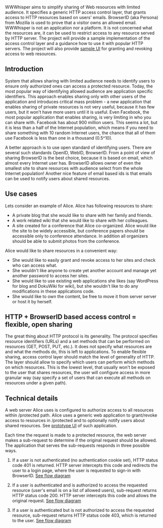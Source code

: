 WWWhisper aims to simplify sharing of Web resources with limited
audience. It specifies a generic HTTP access control layer, that
grants access to HTTP resources based on users' emails.  BrowserID
(aka Persona) from Mozilla is used to prove that a visitor owns an
allowed email. WWWhisper is not an application nor a platform. It is
not concerned what the resources are, it can be used to restrict
access to any resource served by HTTP server. The project will provide
a sample implementation of the access control layer and a guidance how
to use it with popular HTTP servers. The project will also provide
[sample UI](http://mixedbit.org/protected/wwwhisper) for granting and revoking
access to web resources.


Introduction
------------

System that allows sharing with limited audience needs to identify
users to ensure only authorized ones can access a protected
resource. Today, the most popular way of identifying allowed audience
are application specific identifiers. This approach enables sharing
only with other users of the application and introduces critical mass
problem - a new application that enables sharing of private resources
is not very useful, because it has few users, but it won't have more
users until it is useful. Even Facebook, the most popular application
that enables sharing, is very limiting in who you can share
with. Facebook has about 900 million users. This seems a lot, but it
is less than a half of the Internet population, which means if you
need to share something with 10 random Internet users, the chance that
all of them use Facebook is less than one in a thousand (0.5^10).

A better approach is to use open standard of identifying users. There
are several such standards OpenID, WebID, BrowserID. From a point of
view of sharing BrowserID is the best choice, because it is based on
email, which almost every Internet user has. BrowserID allows owner of
even the smallest site to share resources with audience select from
the whole Internet population! Another nice feature of email based ids
is that emails can be used to notify users about shared resources.

Use cases
---------

Lets consider an example of Alice. Alice has following resources to share:

*  A private blog that she would like to share with her family and friends.
*  A work related wiki that she would like to share with her colleagues.
*  A site created for a conference that Alice co-organized.  Alice would
   like the site to be widely accessible, but conference papers should
   be accessible only to conference attendance. In addition all
   organizers should be able to submit photos from the conference.

Alice would like to share resources in a convenient way:

*  She would like to easily grant and revoke access to her sites and check
   who can access what.
*  She wouldn't like anyone to create yet another account and manage yet
   another password to access her sites.
*  She would like to use existing web applications she likes (say WordPress for
   blog and DokuWiki for wiki), but she wouldn't like to do any
   modifications in these applications code.
*  She would like to own the content, be free to move it from server
   server or host it by herself.


HTTP + BrowserID based access control = flexible, open sharing
---------------------------------------------------

The great thing about HTTP protocol is its generality. The protocol
specifies resource identifiers (URLs) and a set methods that can be
performed on resources (GET, POST, PUT, etc.). It does not specify
what resources are and what the methods do, this is left to
applications. To enable flexible sharing, access control layer should
match the level of generality of HTTP. The layer should allow to
specify which users can perform which methods on which resources. This
is the lowest level, that usually won't be exposed to the user that
shares resources, the user will configure access in more granular way
(say specify a set of users that can execute all methods on resources
under a given path).


Technical details
-----------------

A web server Alice uses is configured to authorize access to all
resources within /protected path. Alice uses a generic web application
to grant/revoke access to resources in /protected and to optionally
notify users about shared resources. See [prototype
UI](http://mixedbit.org/protected/wwwhisper) of such application.

Each time the request is made to a protected resource, the web server
makes a sub-request to determine if the original request should be
allowed. The application that serves the sub-requests responds in
three possible ways.

1. If a user is not authenticated (no authentication cookie set), HTTP
   status code 401 is returned. HTTP server intercepts this code and
   redirects the user to a login page, where the user is requested to
   sign-in with BrowserID. [See flow
   diagram](https://github.com/wrr/wwwhisper/raw/master/img/not-authenticated.png)

2. If a user is authenticated and is authorized to access the
   requested resource (user's email is on a list of allowed users),
   sub-request returns HTTP status code 200. HTTP server intercepts
   this code and allows the original request. [See flow
   diagram](https://github.com/wrr/wwwhisper/raw/master/img/authorized.png)

3. If a user is authenticated but is not authorized to access the
   requested resource, sub-request returns HTTP status code 403, which
   is returned to the user. [See flow
   diagram](https://github.com/wrr/wwwhisper/raw/master/img/not-authorized.png)


